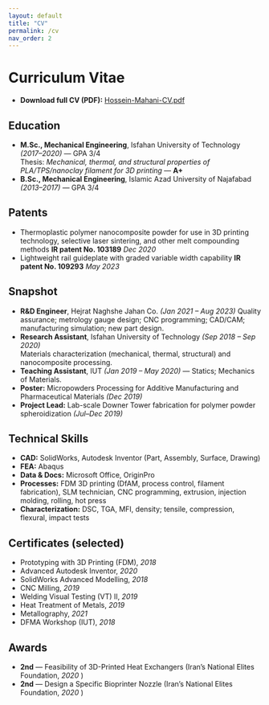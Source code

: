 ```yaml
---
layout: default
title: "CV"
permalink: /cv
nav_order: 2
---
```


# Curriculum Vitae

- **Download full CV (PDF):** <a href="/assets/cv/Hossein-Mahani-CV.pdf">Hossein-Mahani-CV.pdf</a>

## Education
- **M.Sc., Mechanical Engineering**, Isfahan University of Technology *(2017–2020)* — GPA 3/4  
  Thesis: *Mechanical, thermal, and structural properties of PLA/TPS/nanoclay filament for 3D printing* — **A+**  
- **B.Sc., Mechanical Engineering**, Islamic Azad University of Najafabad *(2013–2017)* — GPA 3/4


## Patents
- Thermoplastic polymer nanocomposite powder for use in 3D printing technology,
selective laser sintering, and other melt compounding methods **IR patent No. 103189**  *Dec 2020*
-  Lightweight rail guideplate with graded variable width capability **IR patent No. 109293** *May 2023*


## Snapshot
- **R&D Engineer**, Hejrat Naghshe Jahan Co. *(Jan 2021 – Aug 2023)* 
  Quality assurance; metrology gauge design; CNC programming; CAD/CAM; manufacturing simulation; new part design.
- **Research Assistant**, Isfahan University of Technology *(Sep 2018 – Sep 2020)*  
  Materials characterization (mechanical, thermal, structural) and nanocomposite processing.
- **Teaching Assistant**, IUT *(Jan 2019 – May 2020)* — Statics; Mechanics of Materials.
- **Poster:** Micropowders Processing for Additive Manufacturing and Pharmaceutical Materials *(Dec 2019)*  
- **Project Lead:** Lab-scale Downer Tower fabrication for polymer powder spheroidization *(Jul–Dec 2019)*

## Technical Skills
- **CAD:** SolidWorks, Autodesk Inventor (Part, Assembly, Surface, Drawing)  
- **FEA:** Abaqus  
- **Data & Docs:** Microsoft Office, OriginPro  
- **Processes:** FDM 3D printing (DfAM, process control, filament fabrication), SLM technician, CNC programming, extrusion, injection molding, rolling, hot press  
- **Characterization:** DSC, TGA, MFI, density; tensile, compression, flexural, impact tests

## Certificates (selected)
- Prototyping with 3D Printing (FDM), *2018*  
- Advanced Autodesk Inventor, *2020*  
- SolidWorks Advanced Modelling, *2018*  
- CNC Milling, *2019*  
- Welding Visual Testing (VT) II, *2019*  
- Heat Treatment of Metals, *2019*  
- Metallography, *2021*  
- DFMA Workshop (IUT), *2018*

## Awards
- **2nd** — Feasibility of 3D-Printed Heat Exchangers (Iran’s National Elites Foundation, *2020* )  
- **2nd** — Design a Specific Bioprinter Nozzle (Iran’s National Elites Foundation, *2020* )
